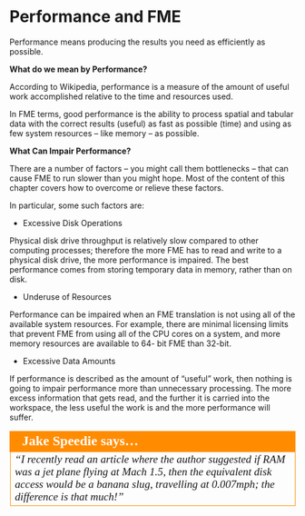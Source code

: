 # Performance and FME

Performance means producing the results you need as efficiently as possible.

**What do we mean by Performance?**

According to Wikipedia, performance is a measure of the amount of useful work accomplished relative to the time and resources used.

In FME terms, good performance is the ability to process spatial and tabular data with the correct results (useful) as fast as possible (time) and using as few system resources – like memory – as possible.

**What Can Impair Performance?**

There are a number of factors – you might call them bottlenecks – that can cause FME to run slower than you might hope. Most of the content of this chapter covers how to overcome or relieve these factors.

In particular, some such factors are:
- Excessive Disk Operations

Physical disk drive throughput is relatively slow compared to other computing processes; therefore the more FME has to read and write to a physical disk drive, the more performance is impaired. The best performance comes from storing temporary data in memory, rather than on disk.

- Underuse of Resources

Performance can be impaired when an FME translation is not using all of the available system resources. For example, there are minimal licensing limits that prevent FME from using all of the CPU cores on a system, and more memory resources are available to 64- bit FME than 32-bit.

- Excessive Data Amounts

If performance is described as the amount of “useful” work, then nothing is going to impair performance more than unnecessary processing. The more excess information that gets read, and the further it is carried into the workspace, the less useful the work is and the more performance will suffer.

<table style="border-spacing: 0px">
<tr>
<td style="vertical-align:middle;background-color:darkorange;border: 2px solid darkorange">
<i class="fa fa-quote-left fa-lg fa-pull-left fa-fw" style="color:white;padding-right: 12px;vertical-align:text-top"></i>
<span style="color:white;font-size:x-large;font-weight: bold;font-family:serif">Jake Speedie says…</span>
</td>
</tr>

<tr>
<td style="border: 1px solid darkorange">
<span style="font-family:serif; font-style:italic; font-size:larger">
“I recently read an article where the author suggested if RAM was a jet
plane flying at Mach 1.5, then the equivalent disk access would be a
banana slug, travelling at 0.007mph; the difference is that much!”
</span>
</td>
</tr>
</table>